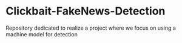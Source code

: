 # Clickbait-FakeNews-Detection
Repository dedicated to realize a project where we focus on using a machine model for detection
